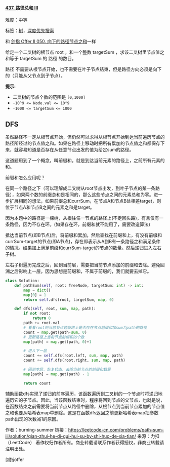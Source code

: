 #### [437. 路径总和 III](https://leetcode-cn.com/problems/path-sum-iii/)

难度：中等

标签：[树](../Topic/树.md)，[深度优先搜索](../Topic/深度优先搜索.md)

和 [剑指 Offer II 050. 向下的路径节点之和](https://leetcode-cn.com/problems/6eUYwP/)一样

给定一个二叉树的根节点 root ，和一个整数 targetSum ，求该二叉树里节点值之和等于 targetSum 的 路径 的数目。

路径 不需要从根节点开始，也不需要在叶子节点结束，但是路径方向必须是向下的（只能从父节点到子节点）。

**提示:**

-   二叉树的节点个数的范围是 `[0,1000]`
-   `-10^9 <= Node.val <= 10^9` 
-   `-1000 <= targetSum <= 1000`

## DFS

虽然路径不一定从根节点开始，但仍然可以求得从根节点开始到达当前遍历节点的路径所经过的节点值之和。如果在路径上移动时把所有累加的节点值之和都保存下来，就容易知道是否存在从任意节点出发的值为给定sum的路径。

这道题用到了一个概念，叫前缀和。就是到达当前元素的路径上，之前所有元素的和。

前缀和怎么应用呢？

在同一个路径之下（可以理解成二叉树从root节点出发，到叶子节点的某一条路径），如果两个数的前缀总和是相同的，那么这些节点之间的元素总和为零。进一步扩展相同的想法，如果前缀总和currSum，在节点A和节点B处相差target，则位于节点A和节点B之间的元素之和是target。

因为本题中的路径是一棵树，从根往任一节点的路径上(不走回头路)，有且仅有一条路径，因为不存在环。(如果存在环，前缀和就不能用了，需要改造算法)

抵达当前节点(即B节点)后，将前缀和累加，然后查找在前缀和上，有没有前缀和currSum-target的节点(即A节点)，存在即表示从A到B有一条路径之和满足条件的情况。结果加上满足前缀和currSum-target的节点的数量。然后递归进入左右子树。

左右子树遍历完成之后，回到当前层，需要把当前节点添加的前缀和去除。避免回溯之后影响上一层。因为思想是前缀和，不属于前缀的，我们就要去掉它。

```python
class Solution:
    def pathSum(self, root: TreeNode, targetSum: int) -> int:
        map = dict()
        map[0] = 1
        return self.dfs(root, targetSum, map, 0)

    def dfs(self, root, sum, map, path):
        if not root:
            return 0
        path += root.val
        # 看看root到当前节点这条路上是否存在节点前缀和加sum为path的路径
        count = map.get(path-sum, 0)
        # 更新路径上当前节点前缀和的个数
        map[path] = map.get(path, 0)+1

        # 进入下一层
        count += self.dfs(root.left, sum, map, path)
        count += self.dfs(root.right, sum, map, path)

        # 回到本层，恢复状态，去除当前节点的前缀和数量
        map[path] = map.get(path) - 1

        return count
```



辅助函数dfs实现了递归的前序遍历，该函数遍历到二叉树的一个节点时将递归地遍历它的子节点。因此，当该函数结束时，程序将回到节点的父节点，也就是说，在函数结束之前需要将当前节点从路径中删除，从根节点到当前节点累加的节点值之和也要从哈希表map中删除。这是在函数dfs返回之前更新哈希表map把参数path出现的次数减1的原因。

作者：burning-summer
链接：https://leetcode-cn.com/problems/path-sum-iii/solution/qian-zhui-he-di-gui-hui-su-by-shi-huo-de-xia-tian/
来源：力扣（LeetCode）
著作权归作者所有。商业转载请联系作者获得授权，非商业转载请注明出处。

剑指offer
